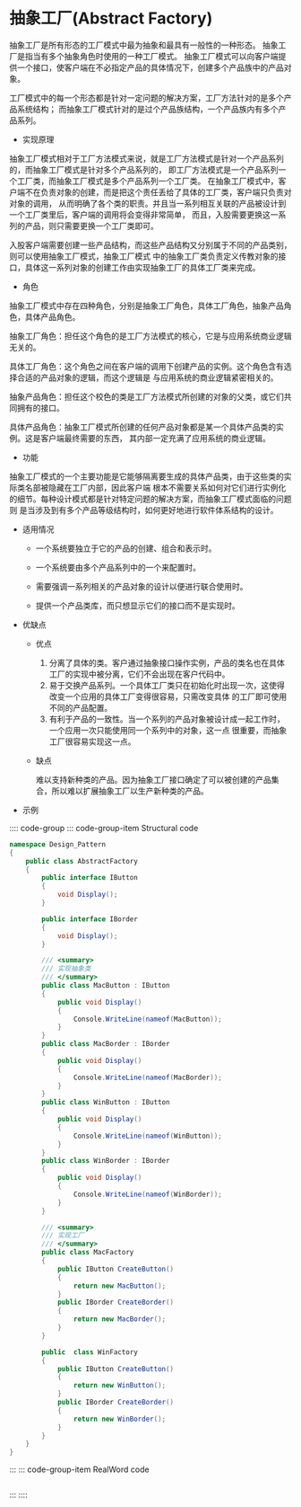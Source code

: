 # 抽象工厂(Abstract Factory)

抽象工厂是所有形态的工厂模式中最为抽象和最具有一般性的一种形态。
抽象工厂是指当有多个抽象角色时使用的一种工厂模式。
抽象工厂模式可以向客户端提供一个接口，使客户端在不必指定产品的具体情况下，创建多个产品族中的产品对象。

工厂模式中的每一个形态都是针对一定问题的解决方案，工厂方法针对的是多个产品系统结构；
而抽象工厂模式针对的是过个产品族结构，一个产品族内有多个产品系列。

- 实现原理

抽象工厂模式相对于工厂方法模式来说，就是工厂方法模式是针对一个产品系列的，而抽象工厂模式是针对多个产品系列的，
即工厂方法模式是一个产品系列一个工厂类，而抽象工厂模式是多个产品系列一个工厂类。
在抽象工厂模式中，客户端不在负责对象的创建，而是把这个责任丢给了具体的工厂类，客户端只负责对对象的调用，
从而明确了各个类的职责。并且当一系列相互关联的产品被设计到一个工厂类里后，客户端的调用将会变得非常简单，
而且，入股需要更换这一系列的产品，则只需要更换一个工厂类即可。

入股客户端需要创建一些产品结构，而这些产品结构又分别属于不同的产品类别，则可以使用抽象工厂模式，抽象工厂模式
中的抽象工厂类负责定义传教对象的接口，具体这一系列对象的创建工作由实现抽象工厂的具体工厂类来完成。

- 角色

抽象工厂模式中存在四种角色，分别是抽象工厂角色，具体工厂角色，抽象产品角色，具体产品角色。

抽象工厂角色：担任这个角色的是工厂方法模式的核心，它是与应用系统商业逻辑无关的。

具体工厂角色：这个角色之间在客户端的调用下创建产品的实例。这个角色含有选择合适的产品对象的逻辑，而这个逻辑是
与应用系统的商业逻辑紧密相关的。

抽象产品角色：担任这个校色的类是工厂方法模式所创建的对象的父类，或它们共同拥有的接口。

具体产品角色：抽象工厂模式所创建的任何产品对象都是某一个具体产品类的实例。这是客户端最终需要的东西，
其内部一定充满了应用系统的商业逻辑。

- 功能

抽象工厂模式的一个主要功能是它能够隔离要生成的具体产品类，由于这些类的实际类名部被隐藏在工厂内部，因此客户端
根本不需要关系如何对它们进行实例化的细节。每种设计模式都是针对特定问题的解决方案，而抽象工厂模式面临的问题则
是当涉及到有多个产品等级结构时，如何更好地进行软件体系结构的设计。

- 适用情况

  - 一个系统要独立于它的产品的创建、组合和表示时。

  - 一个系统要由多个产品系列中的一个来配置时。

  - 需要强调一系列相关的产品对象的设计以便进行联合使用时。

  - 提供一个产品类库，而只想显示它们的接口而不是实现时。

- 优缺点

  - 优点

    1. 分离了具体的类。客户通过抽象接口操作实例，产品的类名也在具体工厂的实现中被分离，它们不会出现在客户代码中。
    2. 易于交换产品系列。一个具体工厂类只在初始化时出现一次，这使得改变一个应用的具体工厂变得很容易，只需改变具体
    的工厂即可使用不同的产品配置。
    3. 有利于产品的一致性。当一个系列的产品对象被设计成一起工作时，一个应用一次只能使用同一个系列中的对象，这一点
    很重要，而抽象工厂很容易实现这一点。

  - 缺点

    难以支持新种类的产品。因为抽象工厂接口确定了可以被创建的产品集合，所以难以扩展抽象工厂以生产新种类的产品。

- 示例

:::: code-group
::: code-group-item Structural code

```cs
namespace Design_Pattern
{
    public class AbstractFactory
    {
        public interface IButton
        {
            void Display();
        }

        public interface IBorder
        {
            void Display();
        }

        /// <summary>
        /// 实现抽象类
        /// </summary>
        public class MacButton : IButton
        {
            public void Display()
            {
                Console.WriteLine(nameof(MacButton));
            }
        }
        public class MacBorder : IBorder
        {
            public void Display()
            {
                Console.WriteLine(nameof(MacBorder));
            }
        }
        public class WinButton : IButton
        {
            public void Display()
            {
                Console.WriteLine(nameof(WinButton));
            }
        }
        public class WinBorder : IBorder
        {
            public void Display()
            {
                Console.WriteLine(nameof(WinBorder));
            }
        }

        /// <summary>
        /// 实现工厂
        /// </summary>
        public class MacFactory
        {
            public IButton CreateButton()
            {
                return new MacButton();
            }
            public IBorder CreateBorder()
            {
                return new MacBorder();
            }
        }

        public  class WinFactory
        {
            public IButton CreateButton()
            {
                return new WinButton();
            }
            public IBorder CreateBorder()
            {
                return new WinBorder();
            }
        }
    }
}
```

:::
::: code-group-item RealWord code

```cs
```

:::
::::
